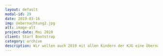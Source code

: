 ```yaml
---
layout: default
modal-id: 29
date: 2019-03-16
img: Uebernachtung2.jpg
alt: image-alt
project-date: Mai 2019
client: Start Bootstrap
category: archive
description: Wir wollen auch 2019 mit allen Kindern der KJG eine Übernachtungsparty feiern. Ihr dürft dazu auch gerne Freunde mitbringen. Wir werden gemeinsam in Zelten übernachten, einen Grillabend am Lagerfeuer verbringen und den nächsten Morgen gemeinsam ausklingen lassen. Das wird super, auch gerade für Kinder die Interesse am Zeltlager haben! Für nähere Informationen Email an&#58; [Johanna](hanna-01@freenet.de)
---
```

